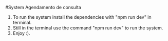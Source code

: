 #System Agendamento de consulta
1) To run the system install the dependencies with "npm run dev" in terminal.
2) Still in the terminal use the command "npm run dev" to run the system.
3) Enjoy :).